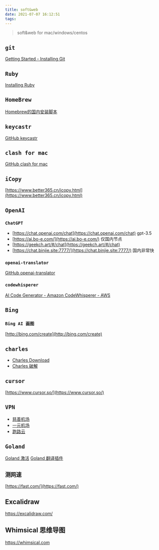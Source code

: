 ```yaml
---
title: soft&web
date: 2021-07-07 16:12:51
tags:
---
```


> soft&web for mac/windows/centos

<!--more-->

## `git`

[Getting Started - Installing Git](https://git-scm.com/book/en/v2/Getting-Started-Installing-Git)

## `Ruby`

[Installing Ruby](https://www.ruby-lang.org/en/documentation/installation/)

## `HomeBrew`

[Homebrew的国内安装脚本](https://baijiahao.baidu.com/s?id=1668544039877443967&wfr=spider&for=pc)

## `keycastr`

[GitHub keycastr](https://github.com/keycastr/keycastr)

## `clash for mac`

[GitHub clash for mac](https://github.com/yichengchen/clashX/releases)

## `iCopy`

[https://www.better365.cn/icopy.html](https://www.better365.cn/icopy.html)

## `OpenAI`

### `ChatGPT`

- [https://chat.openai.com/chat](https://chat.openai.com/chat) gpt-3.5
- [https://ai.bo-e.com/](https://ai.bo-e.com/) 仅国内节点
- [https://geekch.art/#/chat](https://geekch.art/#/chat)
- [https://chat.binjie.site:7777/](https://chat.binjie.site:7777/) 国内非常快

### `openai-translator`

[GitHub openai-translator](https://github.com/yetone/openai-translator/releases)

### `codewhisperer`

[AI Code Generator - Amazon CodeWhisperer - AWS](https://www.google.com/aclk?sa=l&ai=DChcSEwiB0Ivqt7b-AhU6Fa0GHcCpCKQYABAAGgJwdg&sig=AOD64_0ru2tVCLoPSorENk8xs0OodzB_tg&q&adurl&ved=2ahUKEwiYy4Xqt7b-AhVBJUQIHX7HDc8Q0Qx6BAgHEAE)

## `Bing`

### `Bing AI 画图`

[http://bing.com/create](http://bing.com/create)

## `charles`

- [Charles Download](https://www.charlesproxy.com/download/)
- [Charles 破解](https://www.zzzmode.com/mytools/charles/)

## `cursor`

[https://www.cursor.so/](https://www.cursor.so/)

## `VPN`

- [慈善机场](https://xn--30rs3bu7r87f.com/#/register?code=C4LrXXTf)
- [一元机场](https://xn--4gq62f52gdss.com/#/register?code=28YZMFza)
- [跑路云](https://paoluz.link/)

## `Goland`

[Goland 激活](https://www.ahhhhfs.com/30219)
[Goland 翻译插件](https://github.com/YiiGuxing/TranslationPlugin)

## `测网速`

[https://fast.com/](https://fast.com/)

## Excalidraw

https://excalidraw.com/

## Whimsical 思维导图

https://whimsical.com


